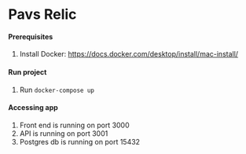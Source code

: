 # Pavs Relic

#### Prerequisites

1. Install Docker: https://docs.docker.com/desktop/install/mac-install/

#### Run project

1. Run `docker-compose up`

#### Accessing app

1. Front end is running on port 3000
2. API is running on port 3001
3. Postgres db is running on port 15432
